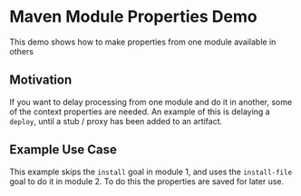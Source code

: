 # Maven Module Properties Demo
This demo shows how to make properties from one module available in others

## Motivation
If you want to delay processing from one module and do it in another, some of the context properties are needed.
An example of this is delaying a `deploy`, until a stub / proxy has been added to an artifact.

## Example Use Case
This example skips the `install` goal in module 1, and uses the `install-file` goal to do it in module 2.
To do this the properties are saved for later use.
